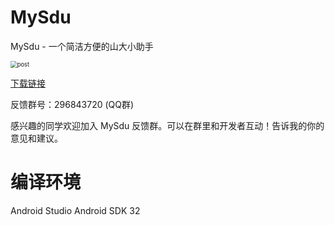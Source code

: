 # MySdu
MySdu - 一个简洁方便的山大小助手

<img src="https://lyuxi99.github.io/mysdu/imgs/banner.png" alt="post" style="zoom:67%;" />

[下载链接](https://lyuxi99.github.io/mysdu/share.html)

反馈群号：296843720 (QQ群)

感兴趣的同学欢迎加入 MySdu 反馈群。可以在群里和开发者互动！告诉我的你的意见和建议。

# 编译环境
Android Studio
Android SDK 32
